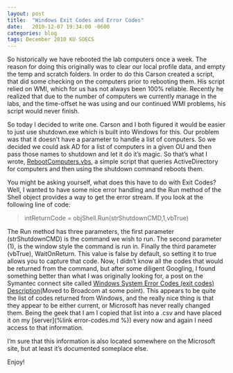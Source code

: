 ```yaml
---
layout: post
title:  "Windows Exit Codes and Error Codes"
date:   2010-12-07 19:34:00 -0600
categories: blog
tags: December 2010 KU SOECS
---
```

So historically we have rebooted the lab computers once a week. The reason for doing this originally was to clear our local profile data, and empty the temp and scratch folders. In order to do this Carson created a script, that did some checking on the computers prior to rebooting them. His script relied on WMI, which for us has not always been 100% reliable. Recently he realized that due to the number of computers we currently manage in the labs, and the time-offset he was using and our continued WMI problems, his script would never finish.

So today I decided to write one. Carson and I both figured it would be easier to just use shutdown.exe which is built into Windows for this. Our problem was that it doesn’t have a parameter to handle a list of computers. So we decided we could ask AD for a list of computers in a given OU and then pass those names to shutdown and let it do it’s magic. So that’s what I wrote, [RebootComputers.vbs](https://github.com/jeffpatton1971/mod-posh/blob/master/vbs/production/RebootComputers.vbs), a simple script that queries ActiveDirectory for computers and then using the shutdown command reboots them.

You might be asking yourself, what does this have to do with Exit Codes? Well, I wanted to have some nice error handling and the Run method of the Shell object provides a way to get the error stream. If you look at the following line of code:

> intReturnCode = objShell.Run(strShutdownCMD,1,vbTrue)

The Run method has three parameters, the first parameter (strShutdownCMD) is the command we wish to run. The second parameter (1), is the window style the command is run in. Finally the third parameter (vbTrue), WaitOnReturn. This value is false by default, so setting it to true allows you to capture that code. Now, I didn’t know all the codes that would be returned from the command, but after some diligent Googling, I found something better than what I was originally looking for, a post on the Symantec connect site called [Windows System Error Codes (exit codes) Description](https://community.broadcom.com/symantecenterprise/communities/community-home/librarydocuments/viewdocument?DocumentKey=82da0cae-8efa-4830-bb32-7f52f0a22402&CommunityKey=ef59d715-7ea1-41c6-97f3-dd1bcc10d0c3&tab=librarydocuments)(Moved to Broadcom at some point). This appears to be quite the list of codes returned from Windows, and the really nice thing is that they appear to be either current, or Microsoft has never really changed them. Being the geek that I am I copied that list into a .csv and have placed it on my [server](%link error-codes.md %}) every now and again I need access to that information.

I’m sure that this information is also located somewhere on the Microsoft site, but at least it’s documented someplace else.

Enjoy!
